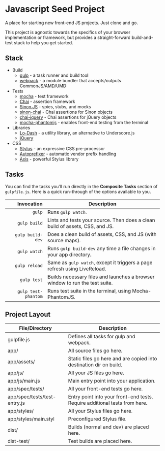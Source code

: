 # Javascript Seed Project

A place for starting new front-end JS projects.  Just clone and go.

This project is agnostic towards the specifics of your browser implementation or framework, but provides a straight-forward build-and-test stack to help you get started.

## Stack

- Build
    - [gulp](http://gulpjs.com/) - a task runner and build tool
    - [webpack](http://webpack.github.io/) - a module bundler that accepts/outputs CommonJS/AMD/UMD
- Tests
    - [mocha](http://visionmedia.github.io/mocha/) - test framework
    - [Chai](http://chaijs.com/) - assertion framework
    - [Sinon.JS](http://sinonjs.org) - spies, stubs, and mocks
    - [sinon-chai](https://github.com/domenic/sinon-chai) - Chai assertions for Sinon objects
    - [chai-jquery](https://github.com/chaijs/chai-jquery) - Chai assertions for jQuery objects
    - [mocha-phantomjs](https://github.com/metaskills/mocha-phantomjs) - enables front-end testing from the terminal
- Libraries
    - [Lo-Dash](http://lodash.com) - a utility library, an alternative to Underscore.js
    - [jQuery](http://jquery.com/)
- CSS
    - [Stylus](http://learnboost.github.io/stylus/) - an expressive CSS pre-processor
    - [Autoprefixer](https://github.com/ai/autoprefixer) - automatic vendor prefix handling
    - [Axis](http://roots.cx/axis/) - powerful Stylus library

## Tasks

You can find the tasks you'll run directly in the **Composite Tasks** section of `gulpfile.js`.  Here is a quick run-through of the options available to you.

| Invocation          | Description                                                                   |
| ----:               | ----                                                                          |
| `gulp`              | Runs `gulp watch`.                                                            |
| `gulp build`        | Lints and tests your source.  Then does a clean build of assets, CSS, and JS. |
| `gulp build-dev`    | Does a clean build of assets, CSS, and JS (with source maps).                 |
| `gulp watch`        | Runs `gulp build-dev` any time a file changes in your app directory.          |
| `gulp reload`       | Same as `gulp watch`, except it triggers a page refresh using LiveReload.     |
| `gulp test`         | Builds necessary files and launches a browser window to run the test suite.   |
| `gulp test-phantom` | Runs test suite in the terminal, using Mocha-PhantomJS.                       |

## Project Layout

| File/Directory               | Description                                                                 |
| ----                            | ----                                                                           |
| gulpfile.js                  | Defines all tasks for gulp and webpack.                                     |
| app/                         | All source files go here.                                                   |
| app/assets/                  | Static files go here and are copied into destination dir on build.          |
| app/js/                      | All your JS files go here.                                                  |
| app/js/main.js               | Main entry point into your application.                                     |
| app/spec/tests/              | All your front-end tests go here.                                           |
| app/spec/tests/test-entry.js | Entry point into your front-end tests.  Require additional tests from here. |
| app/styles/                  | All your Stylus files go here.                                              |
| app/styles/main.styl         | Preconfigured Stylus file.                                                  |
| dist/                        | Builds (normal and dev) are placed here.                                    |
| dist-test/                   | Test builds are placed here.                                                |




